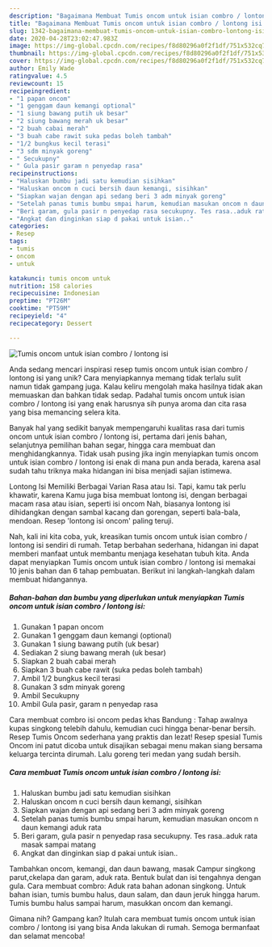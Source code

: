 ```yaml
---
description: "Bagaimana Membuat Tumis oncom untuk isian combro / lontong isi Anti Gagal"
title: "Bagaimana Membuat Tumis oncom untuk isian combro / lontong isi Anti Gagal"
slug: 1342-bagaimana-membuat-tumis-oncom-untuk-isian-combro-lontong-isi-anti-gagal
date: 2020-04-28T23:02:47.983Z
image: https://img-global.cpcdn.com/recipes/f8d80296a0f2f1df/751x532cq70/tumis-oncom-untuk-isian-combro-lontong-isi-foto-resep-utama.jpg
thumbnail: https://img-global.cpcdn.com/recipes/f8d80296a0f2f1df/751x532cq70/tumis-oncom-untuk-isian-combro-lontong-isi-foto-resep-utama.jpg
cover: https://img-global.cpcdn.com/recipes/f8d80296a0f2f1df/751x532cq70/tumis-oncom-untuk-isian-combro-lontong-isi-foto-resep-utama.jpg
author: Emily Wade
ratingvalue: 4.5
reviewcount: 15
recipeingredient:
- "1 papan oncom"
- "1 genggam daun kemangi optional"
- "1 siung bawang putih uk besar"
- "2 siung bawang merah uk besar"
- "2 buah cabai merah"
- "3 buah cabe rawit suka pedas boleh tambah"
- "1/2 bungkus kecil terasi"
- "3 sdm minyak goreng"
- " Secukupny"
- " Gula pasir garam n penyedap rasa"
recipeinstructions:
- "Haluskan bumbu jadi satu kemudian sisihkan"
- "Haluskan oncom n cuci bersih daun kemangi, sisihkan"
- "Siapkan wajan dengan api sedang beri 3 adm minyak goreng"
- "Setelah panas tumis bumbu smpai harum, kemudian masukan oncom n daun kemangi aduk rata"
- "Beri garam, gula pasir n penyedap rasa secukupny. Tes rasa..aduk rata masak sampai matang"
- "Angkat dan dinginkan siap d pakai untuk isian.."
categories:
- Resep
tags:
- tumis
- oncom
- untuk

katakunci: tumis oncom untuk 
nutrition: 158 calories
recipecuisine: Indonesian
preptime: "PT26M"
cooktime: "PT59M"
recipeyield: "4"
recipecategory: Dessert

---
```



![Tumis oncom untuk isian combro / lontong isi](https://img-global.cpcdn.com/recipes/f8d80296a0f2f1df/751x532cq70/tumis-oncom-untuk-isian-combro-lontong-isi-foto-resep-utama.jpg)

Anda sedang mencari inspirasi resep tumis oncom untuk isian combro / lontong isi yang unik? Cara menyiapkannya memang tidak terlalu sulit namun tidak gampang juga. Kalau keliru mengolah maka hasilnya tidak akan memuaskan dan bahkan tidak sedap. Padahal tumis oncom untuk isian combro / lontong isi yang enak harusnya sih punya aroma dan cita rasa yang bisa memancing selera kita.

Banyak hal yang sedikit banyak mempengaruhi kualitas rasa dari tumis oncom untuk isian combro / lontong isi, pertama dari jenis bahan, selanjutnya pemilihan bahan segar, hingga cara membuat dan menghidangkannya. Tidak usah pusing jika ingin menyiapkan tumis oncom untuk isian combro / lontong isi enak di mana pun anda berada, karena asal sudah tahu triknya maka hidangan ini bisa menjadi sajian istimewa.

Lontong Isi Memiliki Berbagai Varian Rasa atau Isi. Tapi, kamu tak perlu khawatir, karena Kamu juga bisa membuat lontong isi, dengan berbagai macam rasa atau isian, seperti isi oncom Nah, biasanya lontong isi dihidangkan dengan sambal kacang dan gorengan, seperti bala-bala, mendoan. Resep &#39;lontong isi oncom&#39; paling teruji.


Nah, kali ini kita coba, yuk, kreasikan tumis oncom untuk isian combro / lontong isi sendiri di rumah. Tetap berbahan sederhana, hidangan ini dapat memberi manfaat untuk membantu menjaga kesehatan tubuh kita. Anda dapat menyiapkan Tumis oncom untuk isian combro / lontong isi memakai 10 jenis bahan dan 6 tahap pembuatan. Berikut ini langkah-langkah dalam membuat hidangannya.

<!--inarticleads1-->

##### Bahan-bahan dan bumbu yang diperlukan untuk menyiapkan Tumis oncom untuk isian combro / lontong isi:

1. Gunakan 1 papan oncom
1. Gunakan 1 genggam daun kemangi (optional)
1. Gunakan 1 siung bawang putih (uk besar)
1. Sediakan 2 siung bawang merah (uk besar)
1. Siapkan 2 buah cabai merah
1. Siapkan 3 buah cabe rawit (suka pedas boleh tambah)
1. Ambil 1/2 bungkus kecil terasi
1. Gunakan 3 sdm minyak goreng
1. Ambil  Secukupny
1. Ambil  Gula pasir, garam n penyedap rasa


Cara membuat combro isi oncom pedas khas Bandung : Tahap awalnya kupas singkong telebih dahulu, kemudian cuci hingga benar-benar bersih. Resep Tumis Oncom sederhana yang praktis dan lezat! Resep spesial Tumis Oncom ini patut dicoba untuk disajikan sebagai menu makan siang bersama keluarga tercinta dirumah. Lalu goreng teri medan yang sudah bersih. 

<!--inarticleads2-->

##### Cara membuat Tumis oncom untuk isian combro / lontong isi:

1. Haluskan bumbu jadi satu kemudian sisihkan
1. Haluskan oncom n cuci bersih daun kemangi, sisihkan
1. Siapkan wajan dengan api sedang beri 3 adm minyak goreng
1. Setelah panas tumis bumbu smpai harum, kemudian masukan oncom n daun kemangi aduk rata
1. Beri garam, gula pasir n penyedap rasa secukupny. Tes rasa..aduk rata masak sampai matang
1. Angkat dan dinginkan siap d pakai untuk isian..


Tambahkan oncom, kemangi, dan daun bawang, masak Campur singkong parut,ckelapa dan garam, aduk rata. Bentuk bulat dan isi tengahnya dengan gula. Cara membuat combro: Aduk rata bahan adonan singkong. Untuk bahan isian, tumis bumbu halus, daun salam, dan daun jeruk hingga harum. Tumis bumbu halus sampai harum, masukkan oncom dan kemangi. 

Gimana nih? Gampang kan? Itulah cara membuat tumis oncom untuk isian combro / lontong isi yang bisa Anda lakukan di rumah. Semoga bermanfaat dan selamat mencoba!
